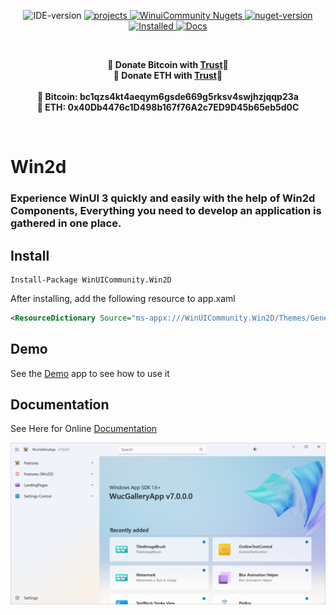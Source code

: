 ﻿<p align="center">
    <img alt="IDE-version" src="https://img.shields.io/badge/IDE-vs2022-red"/>
    <a href="https://github.com/WinUICommunity">
        <img alt="projects" src="https://img.shields.io/badge/WinUICommunity-Projects-green"></img>
    </a> 
    <a href="https://www.nuget.org/profiles/WinUICommunity">
        <img alt="WinuiCommunity Nugets" src="https://img.shields.io/badge/WinUICommunity-Nugets-green"></img>
    </a> 
    <a href="https://www.nuget.org/packages/WinUICommunity.Win2d">
        <img alt="nuget-version" src="https://img.shields.io/nuget/v/WinUICommunity.Win2d.svg"></img>
    </a> 
    <a href="https://www.nuget.org/packages/WinUICommunity.Win2d">
        <img alt="Installed" src="https://img.shields.io/nuget/dt/WinUICommunity.Win2d?color=brightgreen&label=Installs"></img>
    </a> 
    <a href="https://WinUICommunity.github.io/winUICommunity/">
        <img alt="Docs" src="https://img.shields.io/badge/Document-Here-critical"></img>
    </a> 
</p>

<br>
<p align="center">
	<b>🙌 Donate Bitcoin with <a href="https://link.trustwallet.com/send?coin=0&address=bc1qzs4kt4aeqym6gsde669g5rksv4swjhzjqqp23a">Trust</a>🙌</b><br>
	<b>🙌 Donate ETH with <a href="https://link.trustwallet.com/send?coin=60&address=0x40Db4476c1D498b167f76A2c7ED9D45b65eb5d0C">Trust</a>🙌</b><br><br>
	<b>🙌 Bitcoin: bc1qzs4kt4aeqym6gsde669g5rksv4swjhzjqqp23a<br></b>
	<b>🙌 ETH: 0x40Db4476c1D498b167f76A2c7ED9D45b65eb5d0C</b>
</p>
<br>

# Win2d
 
### Experience WinUI 3 quickly and easily with the help of Win2d Components, Everything you need to develop an application is gathered in one place.


## Install
```
Install-Package WinUICommunity.Win2D
```

After installing, add the following resource to app.xaml

```xml
<ResourceDictionary Source="ms-appx:///WinUICommunity.Win2D/Themes/Generic.xaml" />
```

## Demo

See the [Demo](https://github.com/WinUICommunity/WinUICommunity) app to see how to use it

## Documentation

See Here for Online [Documentation](https://WinUICommunity.github.io/winUICommunity/)

![GalleryApp](https://raw.githubusercontent.com/WinUICommunity/Resources/main/WinUICommunityDocs/GalleryApp.png)
